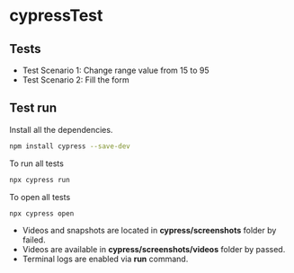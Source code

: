# cypressTest

## Tests
- Test Scenario 1: Change range value from 15 to 95
- Test Scenario 2: Fill the form

## Test run

Install all the dependencies.

```sh
npm install cypress --save-dev
```

To run all tests

```sh
npx cypress run
```

To open all tests

```sh
npx cypress open
```

- Videos and snapshots are located in __cypress/screenshots__ folder by failed.
- Videos are available in __cypress/screenshots/videos__ folder by passed.
- Terminal logs are enabled via __run__ command.